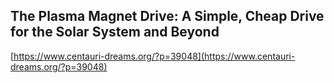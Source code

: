 ## The Plasma Magnet Drive: A Simple, Cheap Drive for the Solar System and Beyond
  
  [https://www.centauri-dreams.org/?p=39048](https://www.centauri-dreams.org/?p=39048)